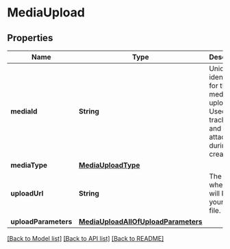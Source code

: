 # MediaUpload

## Properties
Name | Type | Description | Notes
------------ | ------------- | ------------- | -------------
**mediaId** | **String** | Unique identifier for this media upload. Used to track status and for attaching during Pin creation. | [optional] 
**mediaType** | [**MediaUploadType**](MediaUploadType.md) |  | [optional] 
**uploadUrl** | **String** | The URL where you will POST your media file. | [optional] 
**uploadParameters** | [**MediaUploadAllOfUploadParameters**](MediaUploadAllOfUploadParameters.md) |  | [optional] 

[[Back to Model list]](../README.md#documentation-for-models) [[Back to API list]](../README.md#documentation-for-api-endpoints) [[Back to README]](../README.md)


